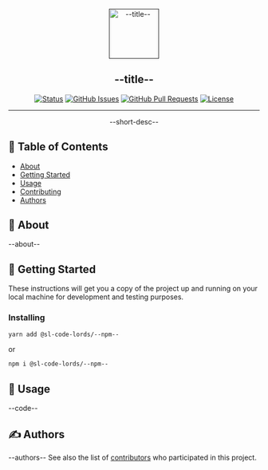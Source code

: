 <p align="center">
  <a href="" rel="noopener">
 <img width=100px height=100px src="--img--" alt="--title--"></a>
</p>

<h2 align="center">--title--</h2>

<div align="center">

[![Status](https://img.shields.io/badge/status-active-success.svg)]()
[![GitHub Issues](https://img.shields.io/github/issues/--git--/--repo--.svg)](https://github.com/--git--/--repo--/issues)
[![GitHub Pull Requests](https://img.shields.io/github/issues-pr/--git--/--repo--.svg)](https://github.com/--git--/--repo--/pulls)
[![License](https://img.shields.io/badge/license-MIT-blue.svg)](/LICENSE)

</div>

---

<p align="center"> --short-desc--
    <br>
</p>

## 📝 Table of Contents

- [About](#about)
- [Getting Started](#getting_started)
- [Usage](#usage)
- [Contributing](../CONTRIBUTING.md)
- [Authors](#authors)

## 🧐 About <a name = "about"></a>

--about--

## 🏁 Getting Started <a name = "getting_started"></a>

These instructions will get you a copy of the project up and running on your local machine for development and testing purposes.

### Installing


```sh
yarn add @sl-code-lords/--npm--
```

or

```sh
npm i @sl-code-lords/--npm--
```

## 🎈 Usage <a name="usage"></a>

--code--

## ✍️ Authors <a name = "authors"></a>

--authors--
See also the list of [contributors](https://github.com/--git--/--repo--/contributors) who participated in this project.